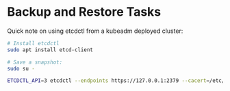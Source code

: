 # Backup and Restore Tasks

Quick note on using etcdctl from a kubeadm deployed cluster:

```bash
# Install etcdctl
sudo apt install etcd-client

# Save a snapshot:
sudo su -

ETCDCTL_API=3 etcdctl --endpoints https://127.0.0.1:2379 --cacert=/etc/kubernetes/pki/etcd/ca.crt --cert=/etc/kubernetes/pki/etcd/healthcheck-client.crt --key /etc/kubernetes/pki/etcd/healthcheck-client.key snapshot save ./snapshot.db
```